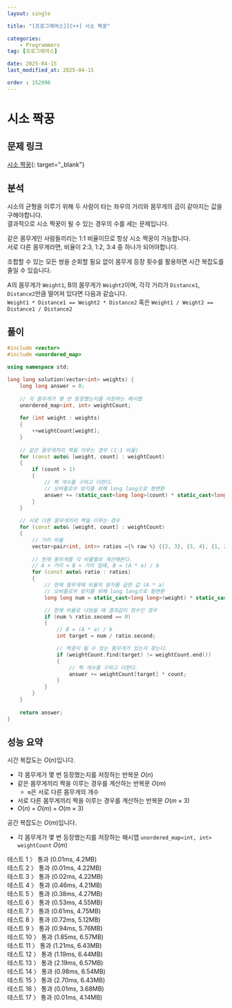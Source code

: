 ```yaml
---
layout: single

title: "[프로그래머스][C++] 시소 짝꿍"

categories:
    - Programmers
tag: [프로그래머스]

date: 2025-04-15
last_modified_at: 2025-04-15

order : 152996
---
```


# 시소 짝꿍

## 문제 링크

[시소 짝꿍](https://school.programmers.co.kr/learn/courses/30/lessons/152996){: target="_blank"}

## 분석

시소의 균형을 이루기 위해 두 사람이 타는 좌우의 거리와 몸무게의 곱이 같아지는 값을 구해야합니다.  
결과적으로 시소 짝꿍이 될 수 있는 경우의 수를 세는 문제입니다.

같은 몸무게인 사람들끼리는 1:1 비율이므로 항상 시소 짝꿍이 가능합니다.  
서로 다른 몸무게라면, 비율이 2:3, 1:2, 3:4 중 하나가 되어야합니다.

조합할 수 있는 모든 쌍을 순회할 필요 없이 몸무게 등장 횟수를 활용하면 시간 복잡도를 줄일 수 있습니다.

A의 몸무게가 `Weight1`, B의 몸무게가 `Weight2`이며, 각각 거리가 `Distance1`, `Distance2`만큼 떨어져 있다면 다음과 같습니다.  
`Weight1 * Distance1 == Weight2 * Distance2` 혹은 `Weight1 / Weight2 == Distance1 / Distance2`

## 풀이

```cpp
#include <vector>
#include <unordered_map>

using namespace std;

long long solution(vector<int> weights) {
    long long answer = 0;
    
    // 각 몸무게가 몇 번 등장했는지를 저장하는 해시맵
    unordered_map<int, int> weightCount;
    
    for (int weight : weights)
    {
        ++weightCount[weight];
    }
    
    // 같은 몸무게끼리 짝을 이루는 경우 (1:1 비율)
    for (const auto& [weight, count] : weightCount)
    {
        if (count > 1)
        {
            // 짝 개수를 구하고 더한다.
            // 오버플로우 방지를 위해 long long으로 형변환
            answer += (static_cast<long long>(count) * static_cast<long long>(count - 1)) / 2;
        }
    }
    
    // 서로 다른 몸무게끼리 짝을 이루는 경우
    for (const auto& [weight, count] : weightCount)
    {
        // 거리 비율
        vector<pair<int, int>> ratios ={% raw %} {{2, 3}, {3, 4}, {1, 2}}; {% endraw %}
        
        // 현재 몸무게를 각 비율별로 계산해본다.
        // A × 거리 = B × 거리 일때, B = (A * a) / b
        for (const auto& ratio : ratios)
        {
            // 현재 몸무게에 비율의 분자를 곱한 값 (A * a)
            // 오버플로우 방지를 위해 long long으로 형변환
            long long num = static_cast<long long>(weight) * static_cast<long long>(ratio.first);

            // 현재 비율로 나눴을 때 결과값이 정수인 경우
            if (num % ratio.second == 0)
            {
                // B = (A * a) / b
                int target = num / ratio.second;

                // 짝꿍이 될 수 있는 몸무게가 있는지 찾는다.
                if (weightCount.find(target) != weightCount.end())
                {
                    // 짝 개수를 구하고 더한다.
                    answer += weightCount[target] * count;
                }
            }
        }
    }
    
    return answer;
}
```

## 성능 요약

시간 복잡도는 $O(n)$입니다.

- 각 몸무게가 몇 번 등장했는지를 저장하는 반복문 $O(n)$
- 같은 몸무게끼리 짝을 이루는 경우를 계산하는 반복문 $O(m)$
    - `m`은 서로 다른 몸무게의 개수
- 서로 다른 몸무게끼리 짝을 이루는 경우를 계산하는 반복문 $O(m \times 3)$
- $O(n) + O(m) + O(m \times 3)$

공간 복잡도는 $O(m)$입니다.

- 각 몸무게가 몇 번 등장했는지를 저장하는 해시맵 `unordered_map<int, int> weightCount` $O(m)$

테스트 1 〉 통과 (0.01ms, 4.2MB)  
테스트 2 〉 통과 (0.01ms, 4.22MB)  
테스트 3 〉 통과 (0.02ms, 4.22MB)  
테스트 4 〉 통과 (0.46ms, 4.21MB)  
테스트 5 〉 통과 (0.38ms, 4.27MB)  
테스트 6 〉 통과 (0.53ms, 4.55MB)  
테스트 7 〉 통과 (0.61ms, 4.75MB)  
테스트 8 〉 통과 (0.72ms, 5.12MB)  
테스트 9 〉 통과 (0.94ms, 5.76MB)  
테스트 10 〉 통과 (1.85ms, 6.57MB)  
테스트 11 〉 통과 (1.21ms, 6.43MB)  
테스트 12 〉 통과 (1.19ms, 6.44MB)  
테스트 13 〉 통과 (2.19ms, 6.57MB)  
테스트 14 〉 통과 (0.98ms, 6.54MB)  
테스트 15 〉 통과 (2.70ms, 6.43MB)  
테스트 16 〉 통과 (0.01ms, 3.68MB)  
테스트 17 〉 통과 (0.01ms, 4.14MB)  